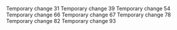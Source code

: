 Temporary change 31
Temporary change 39
Temporary change 54
Temporary change 66
Temporary change 67
Temporary change 78
Temporary change 82
Temporary change 93
